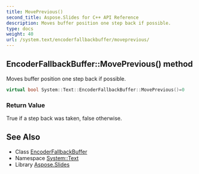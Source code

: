 ```yaml
---
title: MovePrevious()
second_title: Aspose.Slides for C++ API Reference
description: Moves buffer position one step back if possible.
type: docs
weight: 40
url: /system.text/encoderfallbackbuffer/moveprevious/
---
```

## EncoderFallbackBuffer::MovePrevious() method


Moves buffer position one step back if possible.

```cpp
virtual bool System::Text::EncoderFallbackBuffer::MovePrevious()=0
```


### Return Value

True if a step back was taken, false otherwise.

## See Also

* Class [EncoderFallbackBuffer](../)
* Namespace [System::Text](../../)
* Library [Aspose.Slides](../../../)